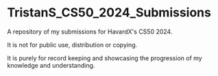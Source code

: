 # TristanS_CS50_2024_Submissions
A repository of my submissions for HavardX's CS50 2024.

It is not for public use, distribution or copying.

It is purely for record keeping and showcasing the progression of my knowledge and understanding. 
